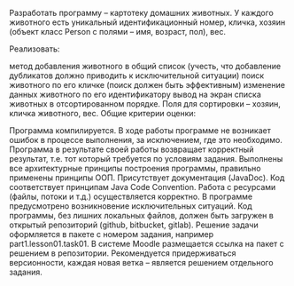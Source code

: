 Разработать программу – картотеку домашних животных. У каждого животного есть уникальный идентификационный номер,
кличка, хозяин (объект класс Person с полями – имя, возраст, пол), вес.

Реализовать:

метод добавления животного в общий список (учесть, что добавление дубликатов должно приводить к исключительной ситуации)
поиск животного по его кличке (поиск должен быть эффективным)
изменение данных животного по его идентификатору
вывод на экран списка животных в отсортированном порядке. Поля для сортировки –  хозяин, кличка животного, вес. 
Общие критерии оценки:

Программа компилируется.
В ходе работы программе не возникает ошибок в процессе выполнения, за исключением, где это необходимо.
Программа в результате своей работы возвращает корректный результат, т.е. тот который требуется по условиям задания.
Выполнены все архитектурные принципы построения программы, правильно применены принципы ООП.
Присутствует документация (JavaDoc).
Код соответствует принципам Java Code Convention.
Работа с ресурсами (файлы, потоки и т.д.) осуществляется корректно.
В программе предусмотрено возникновение исключительных ситуаций.
Код программы, без лишних локальных файлов, должен быть загружен в открытый репозиторий (github, bitbucket, gitlab).
Решение задачи оформляется в пакете с номером задания, например part1.lesson01.task01. В системе Moodle размещается 
ссылка на пакет с решением в репозитории. Рекомендуется придерживаться версионности, каждая новая ветка – является 
решением отдельного задания.

